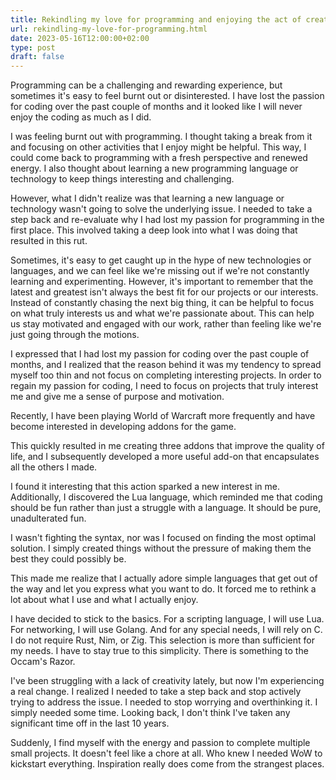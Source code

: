 ```yaml
---
title: Rekindling my love for programming and enjoying the act of creating
url: rekindling-my-love-for-programming.html
date: 2023-05-16T12:00:00+02:00
type: post
draft: false
---
```


Programming can be a challenging and rewarding experience, but sometimes it's
easy to feel burnt out or disinterested. I have lost the passion for coding over
the past couple of months and it looked like I will never enjoy the coding as
much as I did.

I was feeling burnt out with programming. I thought taking a break from it and
focusing on other activities that I enjoy might be helpful. This way, I could
come back to programming with a fresh perspective and renewed energy.  I also
thought about learning a new programming language or technology to keep things
interesting and challenging.

However, what I didn't realize was that learning a new language or technology
wasn't going to solve the underlying issue. I needed to take a step back and
re-evaluate why I had lost my passion for programming in the first place.  This
involved taking a deep look into what I was doing that resulted in this rut.

Sometimes, it's easy to get caught up in the hype of new technologies or
languages, and we can feel like we're missing out if we're not constantly
learning and experimenting. However, it's important to remember that the latest
and greatest isn't always the best fit for our projects or our
interests. Instead of constantly chasing the next big thing, it can be helpful
to focus on what truly interests us and what we're passionate about. This can
help us stay motivated and engaged with our work, rather than feeling like we're
just going through the motions.

I expressed that I had lost my passion for coding over the past couple of
months, and I realized that the reason behind it was my tendency to spread
myself too thin and not focus on completing interesting projects. In order to
regain my passion for coding, I need to focus on projects that truly interest me
and give me a sense of purpose and motivation.

Recently, I have been playing World of Warcraft more frequently and have become
interested in developing addons for the game.

This quickly resulted in me creating three addons that improve the quality of
life, and I subsequently developed a more useful add-on that encapsulates all
the others I made.

I found it interesting that this action sparked a new interest in me.
Additionally, I discovered the Lua language, which reminded me that coding
should be fun rather than just a struggle with a language. It should be pure,
unadulterated fun.

I wasn't fighting the syntax, nor was I focused on finding the most optimal
solution. I simply created things without the pressure of making them the best
they could possibly be.

This made me realize that I actually adore simple languages that get out of the
way and let you express what you want to do. It forced me to rethink a lot about
what I use and what I actually enjoy.

I have decided to stick to the basics. For a scripting language, I will use
Lua. For networking, I will use Golang. And for any special needs, I will rely
on C. I do not require Rust, Nim, or Zig. This selection is more than sufficient
for my needs. I have to stay true to this simplicity. There is something to the
Occam's Razor.

I've been struggling with a lack of creativity lately, but now I'm experiencing
a real change. I realized I needed to take a step back and stop actively trying
to address the issue. I needed to stop worrying and overthinking it. I simply
needed some time. Looking back, I don't think I've taken any significant time
off in the last 10 years.

Suddenly, I find myself with the energy and passion to complete multiple small
projects. It doesn't feel like a chore at all. Who knew I needed WoW to
kickstart everything. Inspiration really does come from the strangest places.
